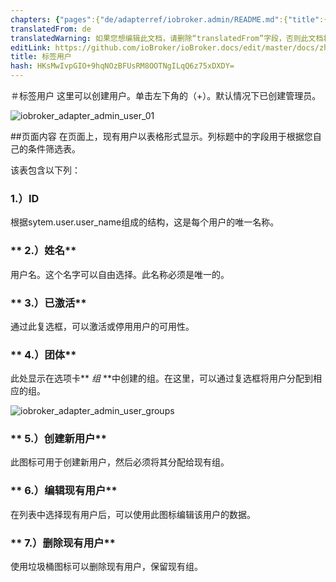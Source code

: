 ```yaml
---
chapters: {"pages":{"de/adapterref/iobroker.admin/README.md":{"title":{"de":"no title"},"content":"de/adapterref/iobroker.admin/README.md"},"de/adapterref/iobroker.admin/admin/tab-adapters.md":{"title":{"de":"Der Reiter Adapter"},"content":"de/adapterref/iobroker.admin/admin/tab-adapters.md"},"de/adapterref/iobroker.admin/admin/tab-instances.md":{"title":{"de":"Der Reiter Instanzen"},"content":"de/adapterref/iobroker.admin/admin/tab-instances.md"},"de/adapterref/iobroker.admin/admin/tab-objects.md":{"title":{"de":"Der Reiter Objekte"},"content":"de/adapterref/iobroker.admin/admin/tab-objects.md"},"de/adapterref/iobroker.admin/admin/tab-states.md":{"title":{"de":"Der Reiter Zustände"},"content":"de/adapterref/iobroker.admin/admin/tab-states.md"},"de/adapterref/iobroker.admin/admin/tab-groups.md":{"title":{"de":"Der Reiter Gruppen"},"content":"de/adapterref/iobroker.admin/admin/tab-groups.md"},"de/adapterref/iobroker.admin/admin/tab-users.md":{"title":{"de":"Der Reiter Benutzer"},"content":"de/adapterref/iobroker.admin/admin/tab-users.md"},"de/adapterref/iobroker.admin/admin/tab-events.md":{"title":{"de":"Der Reiter Ereignisse"},"content":"de/adapterref/iobroker.admin/admin/tab-events.md"},"de/adapterref/iobroker.admin/admin/tab-hosts.md":{"title":{"de":"Der Reiter Hosts"},"content":"de/adapterref/iobroker.admin/admin/tab-hosts.md"},"de/adapterref/iobroker.admin/admin/tab-enums.md":{"title":{"de":"Der Reiter Aufzählungen"},"content":"de/adapterref/iobroker.admin/admin/tab-enums.md"},"de/adapterref/iobroker.admin/admin/tab-log.md":{"title":{"de":"Der Reiter Log"},"content":"de/adapterref/iobroker.admin/admin/tab-log.md"},"de/adapterref/iobroker.admin/admin/tab-system.md":{"title":{"de":"Die Systemeinstellungen"},"content":"de/adapterref/iobroker.admin/admin/tab-system.md"}}}
translatedFrom: de
translatedWarning: 如果您想编辑此文档，请删除“translatedFrom”字段，否则此文档将再次自动翻译
editLink: https://github.com/ioBroker/ioBroker.docs/edit/master/docs/zh-cn/adapterref/iobroker.admin/admin/tab-users.md
title: 标签用户
hash: HKsMwIvpGIO+9hqNOzBFUsRM8OOTNgILqQ6z75xDXDY=
---
```

＃标签用户
这里可以创建用户。单击左下角的（+）。默认情况下已创建管理员。

![iobroker_adapter_admin_user_01](../../../../de/adapterref/iobroker.admin/admin/img/tab-user_01-1.jpg)

##页面内容
在页面上，现有用户以表格形式显示。列标题中的字段用于根据您自己的条件筛选表。

该表包含以下列：

### **1.）ID**
根据sytem.user.user_name组成的结构，这是每个用户的唯一名称。

### ** 2.）姓名**
用户名。这个名字可以自由选择。此名称必须是唯一的。

### ** 3.）已激活**
通过此复选框，可以激活或停用用户的可用性。

### ** 4.）团体**
此处显示在选项卡** _组_ **中创建的组。在这里，可以通过复选框将用户分配到相应的组。

![iobroker_adapter_admin_user_groups](../../../../de/adapterref/iobroker.admin/admin/img/tab-user_Groups.jpg)

### ** 5.）创建新用户**
此图标可用于创建新用户，然后必须将其分配给现有组。

### ** 6.）编辑现有用户**
在列表中选择现有用户后，可以使用此图标编辑该用户的数据。

### ** 7.）删除现有用户**
使用垃圾桶图标可以删除现有用户，保留现有组。